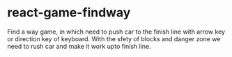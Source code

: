# react-game-findway

Find a way game, in which need to push car to the finish line with arrow key or direction key of keyboard. With the sfety of blocks and danger zone we need to rush car and make it work upto finish line.
